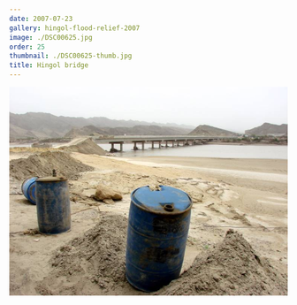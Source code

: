 ```yaml
---
date: 2007-07-23
gallery: hingol-flood-relief-2007
image: ./DSC00625.jpg
order: 25
thumbnail: ./DSC00625-thumb.jpg
title: Hingol bridge
---
```


![Hingol bridge](./DSC00625.jpg)